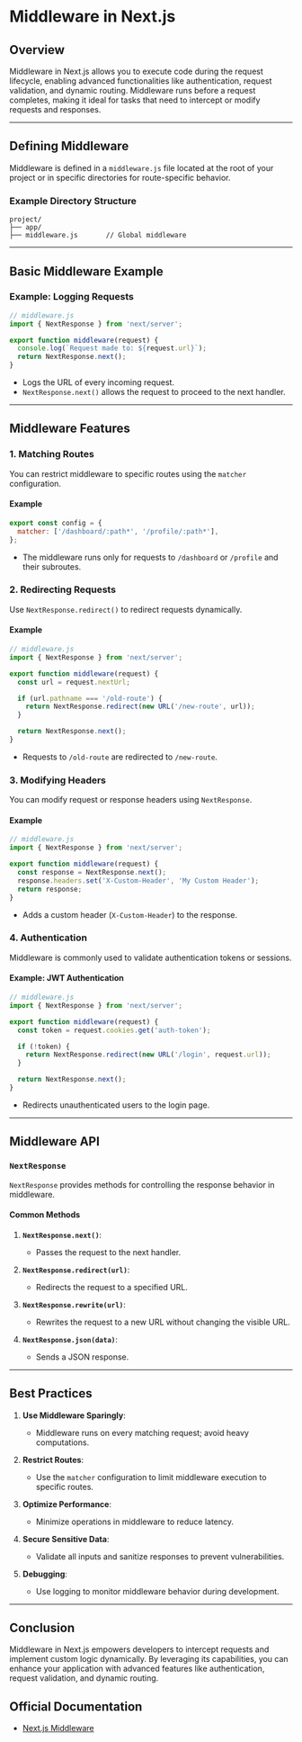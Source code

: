# Middleware in Next.js

## Overview

Middleware in Next.js allows you to execute code during the request lifecycle, enabling advanced functionalities like authentication, request validation, and dynamic routing. Middleware runs before a request completes, making it ideal for tasks that need to intercept or modify requests and responses.

---

## Defining Middleware

Middleware is defined in a `middleware.js` file located at the root of your project or in specific directories for route-specific behavior.

### Example Directory Structure

```plaintext
project/
├── app/
├── middleware.js       // Global middleware
```

---

## Basic Middleware Example

### Example: Logging Requests

```javascript
// middleware.js
import { NextResponse } from 'next/server';

export function middleware(request) {
  console.log(`Request made to: ${request.url}`);
  return NextResponse.next();
}
```

- Logs the URL of every incoming request.
- `NextResponse.next()` allows the request to proceed to the next handler.

---

## Middleware Features

### 1. **Matching Routes**

You can restrict middleware to specific routes using the `matcher` configuration.

#### Example

```javascript
export const config = {
  matcher: ['/dashboard/:path*', '/profile/:path*'],
};
```

- The middleware runs only for requests to `/dashboard` or `/profile` and their subroutes.

### 2. **Redirecting Requests**

Use `NextResponse.redirect()` to redirect requests dynamically.

#### Example

```javascript
// middleware.js
import { NextResponse } from 'next/server';

export function middleware(request) {
  const url = request.nextUrl;

  if (url.pathname === '/old-route') {
    return NextResponse.redirect(new URL('/new-route', url));
  }

  return NextResponse.next();
}
```

- Requests to `/old-route` are redirected to `/new-route`.

### 3. **Modifying Headers**

You can modify request or response headers using `NextResponse`.

#### Example

```javascript
// middleware.js
import { NextResponse } from 'next/server';

export function middleware(request) {
  const response = NextResponse.next();
  response.headers.set('X-Custom-Header', 'My Custom Header');
  return response;
}
```

- Adds a custom header (`X-Custom-Header`) to the response.

### 4. **Authentication**

Middleware is commonly used to validate authentication tokens or sessions.

#### Example: JWT Authentication

```javascript
// middleware.js
import { NextResponse } from 'next/server';

export function middleware(request) {
  const token = request.cookies.get('auth-token');

  if (!token) {
    return NextResponse.redirect(new URL('/login', request.url));
  }

  return NextResponse.next();
}
```

- Redirects unauthenticated users to the login page.

---

## Middleware API

### `NextResponse`

`NextResponse` provides methods for controlling the response behavior in middleware.

#### Common Methods

1. **`NextResponse.next()`**:
   - Passes the request to the next handler.

2. **`NextResponse.redirect(url)`**:
   - Redirects the request to a specified URL.

3. **`NextResponse.rewrite(url)`**:
   - Rewrites the request to a new URL without changing the visible URL.

4. **`NextResponse.json(data)`**:
   - Sends a JSON response.

---

## Best Practices

1. **Use Middleware Sparingly**:
   - Middleware runs on every matching request; avoid heavy computations.

2. **Restrict Routes**:
   - Use the `matcher` configuration to limit middleware execution to specific routes.

3. **Optimize Performance**:
   - Minimize operations in middleware to reduce latency.

4. **Secure Sensitive Data**:
   - Validate all inputs and sanitize responses to prevent vulnerabilities.

5. **Debugging**:
   - Use logging to monitor middleware behavior during development.

---

## Conclusion

Middleware in Next.js empowers developers to intercept requests and implement custom logic dynamically. By leveraging its capabilities, you can enhance your application with advanced features like authentication, request validation, and dynamic routing.

## Official Documentation

- [Next.js Middleware](https://nextjs.org/docs/app/building-your-application/routing/middleware)
